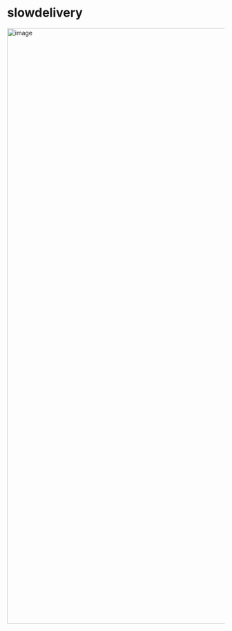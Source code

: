 # slowdelivery

<img width="1376" alt="image" src="https://user-images.githubusercontent.com/71878202/187120353-2005cdf4-6f61-4d2f-8fee-c4b1f2924133.png">
